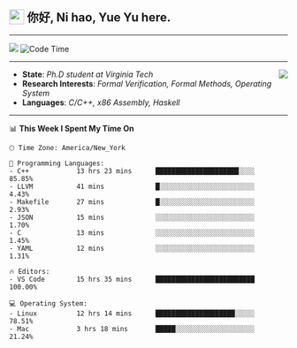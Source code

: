 <h2> <img style="vertical-align: text-bottom;" src=https://slackmojis.com/emojis/13253-yay-frog/download/ width=27> 你好, Ni hao, Yue Yu here. </h2>

---

![](https://shields.io/badge/dynamic/json?color=blue&amp;label=Visitors&amp;query=value&amp;url=https://api.countapi.xyz/hit/fishjump.fishjump) ![Code Time](https://img.shields.io/badge/Code%20Time-175%20hrs%2027%20mins-blue)

---

<img align='right' src=https://slackmojis.com/emojis/5264-coding/download> </td>

- **State**: *Ph.D student at Virginia Tech*
- **Research Interests**: *Formal Verification, Formal Methods, Operating System*
- **Languages**: *C/C++, x86 Assembly, Haskell*

---


📊 **This Week I Spent My Time On** 

```text
🕑︎ Time Zone: America/New_York

💬 Programming Languages:
- C++            13 hrs 23 mins      █████████████████████░░░░     85.85%
- LLVM           41 mins             █░░░░░░░░░░░░░░░░░░░░░░░░     4.43%
- Makefile       27 mins             █░░░░░░░░░░░░░░░░░░░░░░░░     2.93%
- JSON           15 mins             ░░░░░░░░░░░░░░░░░░░░░░░░░     1.70%
- C              13 mins             ░░░░░░░░░░░░░░░░░░░░░░░░░     1.45%
- YAML           12 mins             ░░░░░░░░░░░░░░░░░░░░░░░░░     1.31%

🔥 Editors:
- VS Code        15 hrs 35 mins      █████████████████████████     100.00%

💻 Operating System:
- Linux          12 hrs 14 mins      ████████████████████░░░░░     78.51%
- Mac            3 hrs 18 mins       █████░░░░░░░░░░░░░░░░░░░░     21.24%
```

